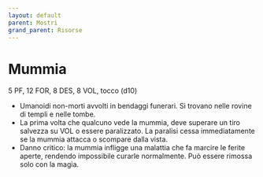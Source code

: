 ```yaml
---
layout: default
parent: Mostri
grand_parent: Risorse
---
```


# Mummia

5 PF, 12 FOR, 8 DES, 8 VOL, tocco (d10)

- Umanoidi non-morti avvolti in bendaggi funerari. Si trovano nelle rovine di templi e nelle tombe.
- La prima volta che qualcuno vede la mummia, deve superare un tiro salvezza su VOL o essere paralizzato. La paralisi cessa immediatamente se la mummia attacca o scompare dalla vista.
- Danno critico: la mummia infligge una malattia che fa marcire le ferite aperte, rendendo impossibile curarle normalmente. Può essere rimossa solo con la magia.